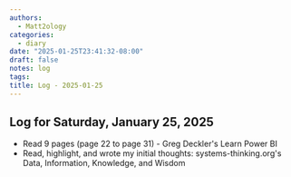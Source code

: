 ```yaml
---
authors:
  - Matt2ology
categories:
  - diary
date: "2025-01-25T23:41:32-08:00"
draft: false
notes: log
tags: 
title: Log - 2025-01-25
---
```


## Log for Saturday, January 25, 2025

<!-- Key observations and quick task for the day -->
- Read 9 pages (page 22 to page 31) - Greg Deckler's Learn Power BI
- Read, highlight, and wrote my initial thoughts: systems-thinking.org's Data, Information, Knowledge, and Wisdom
